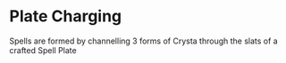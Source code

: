 # Plate Charging

Spells are formed by channelling 3 forms of Crysta through the slats of a crafted Spell Plate
